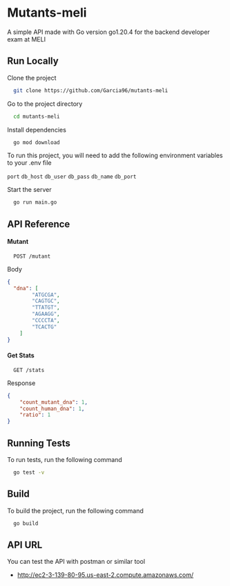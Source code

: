 
# Mutants-meli

A simple API made with Go version go1.20.4 for the backend developer exam at MELI


## Run Locally

Clone the project

```bash
  git clone https://github.com/Garcia96/mutants-meli
```

Go to the project directory

```bash
  cd mutants-meli
```

Install dependencies

```bash
  go mod download
```

To run this project, you will need to add the following environment variables to your .env file

`port` `db_host` `db_user` `db_pass` `db_name` `db_port`


Start the server

```bash
  go run main.go
```

## API Reference

#### Mutant

```http
  POST /mutant
```
Body

```json
{
  "dna": [
        "ATGCGA",
        "CAGTGC",
        "TTATGT",
        "AGAAGG",
        "CCCCTA",
        "TCACTG"
    ]
}
```

#### Get Stats

```http
  GET /stats
```
Response

```json
{
    "count_mutant_dna": 1,
    "count_human_dna": 1,
    "ratio": 1
}
```
## Running Tests

To run tests, run the following command

```bash
  go test -v
```


## Build

To build the project, run the following command

```bash
  go build
```

## API URL

You can test the API with postman or similar tool

- http://ec2-3-139-80-95.us-east-2.compute.amazonaws.com/

